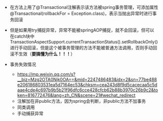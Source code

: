 - 在方法上用了@Transactional注解表示该方法被spring事务管理，可添加属性@Transactional(rollbackFor = Exception.class)，表示当抛出异常时进行事务回滚

- 但是如果用try捕捉异常，异常不能被springAOP捕捉，就不会回滚，但可以在catch块中TransactionAspectSupport.currentTransactionStatus().setRollbackOnly()进行手动回滚，但是这个被事务管理的方法不能被普通方法调用，否则手动回滚不生效（**要搞懂为什么！！！**）

- 事务失效情况

  - https://mp.weixin.qq.com/s?__biz=Mzg2OTA0Njk0OA==&mid=2247486483&idx=2&sn=77be488e206186803531ea5d7164ec53&chksm=cea243d8f9d5cacecaa5c5daae4cde4c697b9b5b21f96dfc6cce428cfcb62b88b3970c26b9c2&token=816772476&lang=zh_CN&scene=21#wechat_redirect
  - 注解加在非public方法，因为spring会判断，非public方法不加事务
  - 同类调用
  - 手动捕获异常
  
    

